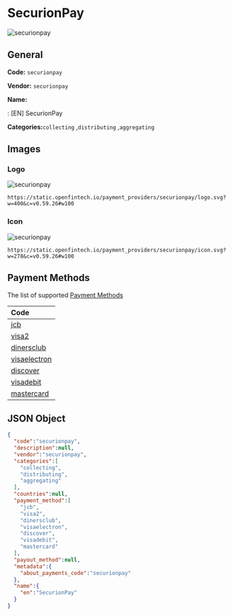 
# SecurionPay 
![securionpay](https://static.openfintech.io/payment_providers/securionpay/logo.svg?w=400&c=v0.59.26#w100)  

## General 
 
**Code:** `securionpay` 
 
**Vendor:** `securionpay` 
 
**Name:** 
 
:	[EN] SecurionPay 
 
**Categories:**`collecting` ,`distributing` ,`aggregating` 
 

## Images 

### Logo 
 
![securionpay](https://static.openfintech.io/payment_providers/securionpay/logo.svg?w=400&c=v0.59.26#w100)  

```
https://static.openfintech.io/payment_providers/securionpay/logo.svg?w=400&c=v0.59.26#w100
```  

### Icon 
 
![securionpay](https://static.openfintech.io/payment_providers/securionpay/icon.svg?w=278&c=v0.59.26#w100)  

```
https://static.openfintech.io/payment_providers/securionpay/icon.svg?w=278&c=v0.59.26#w100
```  

## Payment Methods 
 
The list of supported [Payment Methods](#) 

|Code| 
|:---| 
|[jcb](/payment-methods/jcb)| 
|[visa2](/payment-methods/visa2)| 
|[dinersclub](/payment-methods/dinersclub)| 
|[visaelectron](/payment-methods/visaelectron)| 
|[discover](/payment-methods/discover)| 
|[visadebit](/payment-methods/visadebit)| 
|[mastercard](/payment-methods/mastercard)| 
 

## JSON Object 

```json
{
  "code":"securionpay",
  "description":null,
  "vendor":"securionpay",
  "categories":[
    "collecting",
    "distributing",
    "aggregating"
  ],
  "countries":null,
  "payment_method":[
    "jcb",
    "visa2",
    "dinersclub",
    "visaelectron",
    "discover",
    "visadebit",
    "mastercard"
  ],
  "payout_method":null,
  "metadata":{
    "about_payments_code":"securionpay"
  },
  "name":{
    "en":"SecurionPay"
  }
}
```  
